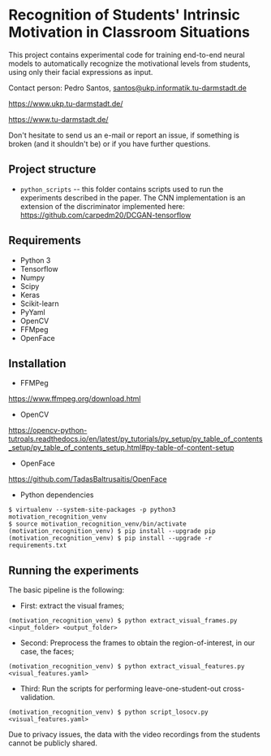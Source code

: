 # Recognition of Students' Intrinsic Motivation in Classroom Situations

This project contains experimental code for training end-to-end neural models to automatically recognize the motivational levels from students, using only their facial expressions as input.

Contact person: Pedro Santos, santos@ukp.informatik.tu-darmstadt.de

https://www.ukp.tu-darmstadt.de/

https://www.tu-darmstadt.de/


Don't hesitate to send us an e-mail or report an issue, if something is broken (and it shouldn't be) or if you have further questions.

## Project structure
* `python_scripts` -- this folder contains scripts used to run the experiments described in the paper. The CNN implementation is an extension of the discriminator implemented here: https://github.com/carpedm20/DCGAN-tensorflow

## Requirements

* Python 3
* Tensorflow
* Numpy
* Scipy
* Keras
* Scikit-learn
* PyYaml
* OpenCV
* FFMpeg
* OpenFace

## Installation

* FFMPeg

https://www.ffmpeg.org/download.html

* OpenCV

https://opencv-python-tutroals.readthedocs.io/en/latest/py_tutorials/py_setup/py_table_of_contents_setup/py_table_of_contents_setup.html#py-table-of-content-setup

* OpenFace

https://github.com/TadasBaltrusaitis/OpenFace

* Python dependencies

```
$ virtualenv --system-site-packages -p python3 motivation_recognition_venv
$ source motivation_recognition_venv/bin/activate
(motivation_recognition_venv) $ pip install --upgrade pip
(motivation_recognition_venv) $ pip install --upgrade -r requirements.txt
```
## Running the experiments
The basic pipeline is the following: 

* First: extract the visual frames;

```
(motivation_recognition_venv) $ python extract_visual_frames.py <input_folder> <output_folder>
```

* Second: Preprocess the frames to obtain the region-of-interest, in our case, the faces;

```
(motivation_recognition_venv) $ python extract_visual_features.py <visual_features.yaml>
```

* Third: Run the scripts for performing leave-one-student-out cross-validation.

```
(motivation_recognition_venv) $ python script_losocv.py <visual_features.yaml>
```

Due to privacy issues, the data with the video recordings from the students cannot be publicly shared.
